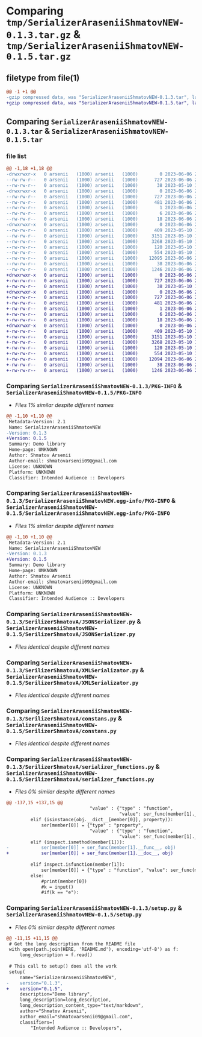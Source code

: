 # Comparing `tmp/SerializerAraseniiShmatovNEW-0.1.3.tar.gz` & `tmp/SerializerAraseniiShmatovNEW-0.1.5.tar.gz`

## filetype from file(1)

```diff
@@ -1 +1 @@
-gzip compressed data, was "SerializerAraseniiShmatovNEW-0.1.3.tar", last modified: Tue Jun  6 23:09:32 2023, max compression
+gzip compressed data, was "SerializerAraseniiShmatovNEW-0.1.5.tar", last modified: Tue Jun  6 23:12:36 2023, max compression
```

## Comparing `SerializerAraseniiShmatovNEW-0.1.3.tar` & `SerializerAraseniiShmatovNEW-0.1.5.tar`

### file list

```diff
@@ -1,18 +1,18 @@
-drwxrwxr-x   0 arsenii   (1000) arsenii   (1000)        0 2023-06-06 23:09:32.288505 SerializerAraseniiShmatovNEW-0.1.3/
--rw-rw-r--   0 arsenii   (1000) arsenii   (1000)      727 2023-06-06 23:09:32.288505 SerializerAraseniiShmatovNEW-0.1.3/PKG-INFO
--rw-rw-r--   0 arsenii   (1000) arsenii   (1000)       38 2023-05-10 18:19:58.000000 SerializerAraseniiShmatovNEW-0.1.3/README.md
-drwxrwxr-x   0 arsenii   (1000) arsenii   (1000)        0 2023-06-06 23:09:32.288505 SerializerAraseniiShmatovNEW-0.1.3/SerializerAraseniiShmatovNEW.egg-info/
--rw-rw-r--   0 arsenii   (1000) arsenii   (1000)      727 2023-06-06 23:09:32.000000 SerializerAraseniiShmatovNEW-0.1.3/SerializerAraseniiShmatovNEW.egg-info/PKG-INFO
--rw-rw-r--   0 arsenii   (1000) arsenii   (1000)      481 2023-06-06 23:09:32.000000 SerializerAraseniiShmatovNEW-0.1.3/SerializerAraseniiShmatovNEW.egg-info/SOURCES.txt
--rw-rw-r--   0 arsenii   (1000) arsenii   (1000)        1 2023-06-06 23:09:32.000000 SerializerAraseniiShmatovNEW-0.1.3/SerializerAraseniiShmatovNEW.egg-info/dependency_links.txt
--rw-rw-r--   0 arsenii   (1000) arsenii   (1000)        6 2023-06-06 23:09:32.000000 SerializerAraseniiShmatovNEW-0.1.3/SerializerAraseniiShmatovNEW.egg-info/requires.txt
--rw-rw-r--   0 arsenii   (1000) arsenii   (1000)       18 2023-06-06 23:09:32.000000 SerializerAraseniiShmatovNEW-0.1.3/SerializerAraseniiShmatovNEW.egg-info/top_level.txt
-drwxrwxr-x   0 arsenii   (1000) arsenii   (1000)        0 2023-06-06 23:09:32.288505 SerializerAraseniiShmatovNEW-0.1.3/SerilizerShmatovA/
--rw-rw-r--   0 arsenii   (1000) arsenii   (1000)      409 2023-05-10 19:32:29.000000 SerializerAraseniiShmatovNEW-0.1.3/SerilizerShmatovA/Creator.py
--rw-rw-r--   0 arsenii   (1000) arsenii   (1000)     3151 2023-05-10 19:28:51.000000 SerializerAraseniiShmatovNEW-0.1.3/SerilizerShmatovA/JSONSerializer.py
--rw-rw-r--   0 arsenii   (1000) arsenii   (1000)     3268 2023-05-10 19:32:13.000000 SerializerAraseniiShmatovNEW-0.1.3/SerilizerShmatovA/XMLSerializator.py
--rw-rw-r--   0 arsenii   (1000) arsenii   (1000)      120 2023-05-10 19:27:47.000000 SerializerAraseniiShmatovNEW-0.1.3/SerilizerShmatovA/__init__.py
--rw-rw-r--   0 arsenii   (1000) arsenii   (1000)      554 2023-05-10 18:20:03.000000 SerializerAraseniiShmatovNEW-0.1.3/SerilizerShmatovA/constans.py
--rw-rw-r--   0 arsenii   (1000) arsenii   (1000)    12095 2023-06-06 23:07:20.000000 SerializerAraseniiShmatovNEW-0.1.3/SerilizerShmatovA/serializer_functions.py
--rw-rw-r--   0 arsenii   (1000) arsenii   (1000)       38 2023-06-06 23:09:32.288505 SerializerAraseniiShmatovNEW-0.1.3/setup.cfg
--rw-rw-r--   0 arsenii   (1000) arsenii   (1000)     1246 2023-06-06 23:09:27.000000 SerializerAraseniiShmatovNEW-0.1.3/setup.py
+drwxrwxr-x   0 arsenii   (1000) arsenii   (1000)        0 2023-06-06 23:12:36.425678 SerializerAraseniiShmatovNEW-0.1.5/
+-rw-rw-r--   0 arsenii   (1000) arsenii   (1000)      727 2023-06-06 23:12:36.425678 SerializerAraseniiShmatovNEW-0.1.5/PKG-INFO
+-rw-rw-r--   0 arsenii   (1000) arsenii   (1000)       38 2023-05-10 18:19:58.000000 SerializerAraseniiShmatovNEW-0.1.5/README.md
+drwxrwxr-x   0 arsenii   (1000) arsenii   (1000)        0 2023-06-06 23:12:36.425678 SerializerAraseniiShmatovNEW-0.1.5/SerializerAraseniiShmatovNEW.egg-info/
+-rw-rw-r--   0 arsenii   (1000) arsenii   (1000)      727 2023-06-06 23:12:36.000000 SerializerAraseniiShmatovNEW-0.1.5/SerializerAraseniiShmatovNEW.egg-info/PKG-INFO
+-rw-rw-r--   0 arsenii   (1000) arsenii   (1000)      481 2023-06-06 23:12:36.000000 SerializerAraseniiShmatovNEW-0.1.5/SerializerAraseniiShmatovNEW.egg-info/SOURCES.txt
+-rw-rw-r--   0 arsenii   (1000) arsenii   (1000)        1 2023-06-06 23:12:36.000000 SerializerAraseniiShmatovNEW-0.1.5/SerializerAraseniiShmatovNEW.egg-info/dependency_links.txt
+-rw-rw-r--   0 arsenii   (1000) arsenii   (1000)        6 2023-06-06 23:12:36.000000 SerializerAraseniiShmatovNEW-0.1.5/SerializerAraseniiShmatovNEW.egg-info/requires.txt
+-rw-rw-r--   0 arsenii   (1000) arsenii   (1000)       18 2023-06-06 23:12:36.000000 SerializerAraseniiShmatovNEW-0.1.5/SerializerAraseniiShmatovNEW.egg-info/top_level.txt
+drwxrwxr-x   0 arsenii   (1000) arsenii   (1000)        0 2023-06-06 23:12:36.425678 SerializerAraseniiShmatovNEW-0.1.5/SerilizerShmatovA/
+-rw-rw-r--   0 arsenii   (1000) arsenii   (1000)      409 2023-05-10 19:32:29.000000 SerializerAraseniiShmatovNEW-0.1.5/SerilizerShmatovA/Creator.py
+-rw-rw-r--   0 arsenii   (1000) arsenii   (1000)     3151 2023-05-10 19:28:51.000000 SerializerAraseniiShmatovNEW-0.1.5/SerilizerShmatovA/JSONSerializer.py
+-rw-rw-r--   0 arsenii   (1000) arsenii   (1000)     3268 2023-05-10 19:32:13.000000 SerializerAraseniiShmatovNEW-0.1.5/SerilizerShmatovA/XMLSerializator.py
+-rw-rw-r--   0 arsenii   (1000) arsenii   (1000)      120 2023-05-10 19:27:47.000000 SerializerAraseniiShmatovNEW-0.1.5/SerilizerShmatovA/__init__.py
+-rw-rw-r--   0 arsenii   (1000) arsenii   (1000)      554 2023-05-10 18:20:03.000000 SerializerAraseniiShmatovNEW-0.1.5/SerilizerShmatovA/constans.py
+-rw-rw-r--   0 arsenii   (1000) arsenii   (1000)    12094 2023-06-06 23:11:49.000000 SerializerAraseniiShmatovNEW-0.1.5/SerilizerShmatovA/serializer_functions.py
+-rw-rw-r--   0 arsenii   (1000) arsenii   (1000)       38 2023-06-06 23:12:36.425678 SerializerAraseniiShmatovNEW-0.1.5/setup.cfg
+-rw-rw-r--   0 arsenii   (1000) arsenii   (1000)     1246 2023-06-06 23:12:30.000000 SerializerAraseniiShmatovNEW-0.1.5/setup.py
```

### Comparing `SerializerAraseniiShmatovNEW-0.1.3/PKG-INFO` & `SerializerAraseniiShmatovNEW-0.1.5/PKG-INFO`

 * *Files 1% similar despite different names*

```diff
@@ -1,10 +1,10 @@
 Metadata-Version: 2.1
 Name: SerializerAraseniiShmatovNEW
-Version: 0.1.3
+Version: 0.1.5
 Summary: Demo library
 Home-page: UNKNOWN
 Author: Shmatov Arsenii
 Author-email: shmatovarsenii09@gmail.com
 License: UNKNOWN
 Platform: UNKNOWN
 Classifier: Intended Audience :: Developers
```

### Comparing `SerializerAraseniiShmatovNEW-0.1.3/SerializerAraseniiShmatovNEW.egg-info/PKG-INFO` & `SerializerAraseniiShmatovNEW-0.1.5/SerializerAraseniiShmatovNEW.egg-info/PKG-INFO`

 * *Files 1% similar despite different names*

```diff
@@ -1,10 +1,10 @@
 Metadata-Version: 2.1
 Name: SerializerAraseniiShmatovNEW
-Version: 0.1.3
+Version: 0.1.5
 Summary: Demo library
 Home-page: UNKNOWN
 Author: Shmatov Arsenii
 Author-email: shmatovarsenii09@gmail.com
 License: UNKNOWN
 Platform: UNKNOWN
 Classifier: Intended Audience :: Developers
```

### Comparing `SerializerAraseniiShmatovNEW-0.1.3/SerilizerShmatovA/JSONSerializer.py` & `SerializerAraseniiShmatovNEW-0.1.5/SerilizerShmatovA/JSONSerializer.py`

 * *Files identical despite different names*

### Comparing `SerializerAraseniiShmatovNEW-0.1.3/SerilizerShmatovA/XMLSerializator.py` & `SerializerAraseniiShmatovNEW-0.1.5/SerilizerShmatovA/XMLSerializator.py`

 * *Files identical despite different names*

### Comparing `SerializerAraseniiShmatovNEW-0.1.3/SerilizerShmatovA/constans.py` & `SerializerAraseniiShmatovNEW-0.1.5/SerilizerShmatovA/constans.py`

 * *Files identical despite different names*

### Comparing `SerializerAraseniiShmatovNEW-0.1.3/SerilizerShmatovA/serializer_functions.py` & `SerializerAraseniiShmatovNEW-0.1.5/SerilizerShmatovA/serializer_functions.py`

 * *Files 0% similar despite different names*

```diff
@@ -137,15 +137,15 @@
                               "value" : {"type" : "function",
                                          "value": ser_func(member[1].__func__, obj)}}
         elif (isinstance(obj.__dict__[member[0]], property)):
             ser[member[0]] = {"type" : "property",
                               "value" : {"type" : "function",
                                          "value": ser_func(member[1].__func__, obj)}}
         elif (inspect.ismethod(member[1])):
-            ser[member[0]] = ser_func(member[1].__func__, obj)
+            ser[member[0]] = ser_func(member[1].__doc__, obj)
             
         elif inspect.isfunction(member[1]):
             ser[member[0]] = {"type" : "function", "value": ser_func(member[1], obj)}
         else:
             #print(member[0])
             #k = input()
             #if(k == "e"):
```

### Comparing `SerializerAraseniiShmatovNEW-0.1.3/setup.py` & `SerializerAraseniiShmatovNEW-0.1.5/setup.py`

 * *Files 0% similar despite different names*

```diff
@@ -11,15 +11,15 @@
 # Get the long description from the README file
 with open(path.join(HERE, 'README.md'), encoding='utf-8') as f:
     long_description = f.read()
 
 # This call to setup() does all the work
 setup(
     name="SerializerAraseniiShmatovNEW",
-    version="0.1.3",
+    version="0.1.5",
     description="Demo library",
     long_description=long_description,
     long_description_content_type="text/markdown",
     author="Shmatov Arsenii",
     author_email="shmatovarsenii09@gmail.com",
     classifiers=[
         "Intended Audience :: Developers",
```

